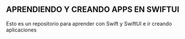 ## APRENDIENDO Y CREANDO APPS EN SWIFTUI

Esto es un repositorio para aprender con Swift y SwiftUI e ir creando aplicaciones

